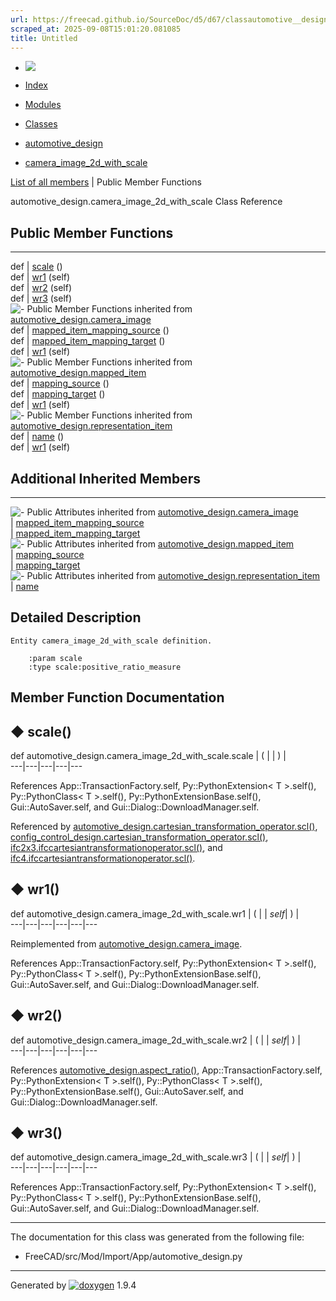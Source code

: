 ```yaml
---
url: https://freecad.github.io/SourceDoc/d5/d67/classautomotive__design_1_1camera__image__2d__with__scale.html
scraped_at: 2025-09-08T15:01:20.081085
title: Untitled
---
```


  * [ ![](https://www.freecad.org/svg/logo-freecad.svg) ](https://freecadweb.org "FreeCAD")
  * [Index](../../index.html "Index")
  * [Modules](../../modules.html "Modules list")
  * [Classes](../../annotated.html "Annotated list")

  * [automotive_design](../../d4/ddf/namespaceautomotive__design.html)
  * [camera_image_2d_with_scale](../../d5/d67/classautomotive__design_1_1camera__image__2d__with__scale.html)

[List of all members](../../d3/d98/classautomotive__design_1_1camera__image__2d__with__scale-members.html) | Public Member Functions

automotive_design.camera_image_2d_with_scale Class Reference

##  Public Member Functions  
  
---  
def | [scale](../../d5/d67/classautomotive__design_1_1camera__image__2d__with__scale.html#a86dffcb7e2d1f83b593429184a1fc777) ()  
def | [wr1](../../d5/d67/classautomotive__design_1_1camera__image__2d__with__scale.html#a044c06f1e9413cb7b8b8d015835b5376) (self)  
def | [wr2](../../d5/d67/classautomotive__design_1_1camera__image__2d__with__scale.html#a30aca4d18886fceb9737f3f97f587e45) (self)  
def | [wr3](../../d5/d67/classautomotive__design_1_1camera__image__2d__with__scale.html#a05b4d9d23139a5921712075c04bc6e4f) (self)  
![-](../../closed.png) Public Member Functions inherited from
[automotive_design.camera_image](../../d2/d21/classautomotive__design_1_1camera__image.html)  
def | [mapped_item_mapping_source](../../d2/d21/classautomotive__design_1_1camera__image.html#a246b8f213c813ebe7c96775f10233172) ()  
def | [mapped_item_mapping_target](../../d2/d21/classautomotive__design_1_1camera__image.html#acc53e889e7d104af6a5872f3ffdafa3b) ()  
def | [wr1](../../d2/d21/classautomotive__design_1_1camera__image.html#ae9f20c43a204d7242970a746248012e1) (self)  
![-](../../closed.png) Public Member Functions inherited from
[automotive_design.mapped_item](../../da/db9/classautomotive__design_1_1mapped__item.html)  
def | [mapping_source](../../da/db9/classautomotive__design_1_1mapped__item.html#a72b9fcc259a85827d18bc7f43c82d0ab) ()  
def | [mapping_target](../../da/db9/classautomotive__design_1_1mapped__item.html#abb624b9c3b8b6c43a7e1b00e1a3d9852) ()  
def | [wr1](../../da/db9/classautomotive__design_1_1mapped__item.html#ad0b28031cb9dcc65c0d7429617fc5fff) (self)  
![-](../../closed.png) Public Member Functions inherited from
[automotive_design.representation_item](../../d3/d20/classautomotive__design_1_1representation__item.html)  
def | [name](../../d3/d20/classautomotive__design_1_1representation__item.html#a33b5812d92aa0d107b4fd4274c17b9d9) ()  
def | [wr1](../../d3/d20/classautomotive__design_1_1representation__item.html#af350c19fc5e5763d4991494a99d979ed) (self)  
  
##  Additional Inherited Members  
  
---  
![-](../../closed.png) Public Attributes inherited from
[automotive_design.camera_image](../../d2/d21/classautomotive__design_1_1camera__image.html)  
|
[mapped_item_mapping_source](../../d2/d21/classautomotive__design_1_1camera__image.html#a95e9182d5d1256e81c5172b72489ed25)  
|
[mapped_item_mapping_target](../../d2/d21/classautomotive__design_1_1camera__image.html#a366f2170d9f6b15a58c22853c369c9e3)  
![-](../../closed.png) Public Attributes inherited from
[automotive_design.mapped_item](../../da/db9/classautomotive__design_1_1mapped__item.html)  
|
[mapping_source](../../da/db9/classautomotive__design_1_1mapped__item.html#a3aa3304cfa79ebfa6ce36c09a4b5145c)  
|
[mapping_target](../../da/db9/classautomotive__design_1_1mapped__item.html#a0e7f7b0a3cda1e1c79b30fbec12aa362)  
![-](../../closed.png) Public Attributes inherited from
[automotive_design.representation_item](../../d3/d20/classautomotive__design_1_1representation__item.html)  
|
[name](../../d3/d20/classautomotive__design_1_1representation__item.html#a3d48fe912053adaf5f187b606fa81c87)  
  
## Detailed Description

    
    
    Entity camera_image_2d_with_scale definition.
    
        :param scale
        :type scale:positive_ratio_measure

## Member Function Documentation

## ◆ scale()

def automotive_design.camera_image_2d_with_scale.scale  | ( | | ) |   
---|---|---|---|---  
  
References App::TransactionFactory.self, Py::PythonExtension< T >.self(),
Py::PythonClass< T >.self(), Py::PythonExtensionBase.self(),
Gui::AutoSaver.self, and Gui::Dialog::DownloadManager.self.

Referenced by
[automotive_design.cartesian_transformation_operator.scl()](../../d7/d5c/classautomotive__design_1_1cartesian__transformation__operator.html#a607065ae6d7bb5dacfd7c75bd6711dc5),
[config_control_design.cartesian_transformation_operator.scl()](../../d5/de5/classconfig__control__design_1_1cartesian__transformation__operator.html#a0f720927aeb8f85e823ae00966334520),
[ifc2x3.ifccartesiantransformationoperator.scl()](../../d8/d5d/classifc2x3_1_1ifccartesiantransformationoperator.html#a1230d04a4e6e505a3ea5cbb23a36f383),
and
[ifc4.ifccartesiantransformationoperator.scl()](../../d4/d39/classifc4_1_1ifccartesiantransformationoperator.html#a7a36aec732fadc2ec945b4ad3bc1570d).

## ◆ wr1()

def automotive_design.camera_image_2d_with_scale.wr1  | ( |  | _self_| ) |   
---|---|---|---|---|---  
  
Reimplemented from
[automotive_design.camera_image](../../d2/d21/classautomotive__design_1_1camera__image.html#ae9f20c43a204d7242970a746248012e1).

References App::TransactionFactory.self, Py::PythonExtension< T >.self(),
Py::PythonClass< T >.self(), Py::PythonExtensionBase.self(),
Gui::AutoSaver.self, and Gui::Dialog::DownloadManager.self.

## ◆ wr2()

def automotive_design.camera_image_2d_with_scale.wr2  | ( |  | _self_| ) |   
---|---|---|---|---|---  
  
References
[automotive_design.aspect_ratio()](../../d4/ddf/namespaceautomotive__design.html#a82f6d40f69ac9b153140de82cb84f836),
App::TransactionFactory.self, Py::PythonExtension< T >.self(),
Py::PythonClass< T >.self(), Py::PythonExtensionBase.self(),
Gui::AutoSaver.self, and Gui::Dialog::DownloadManager.self.

## ◆ wr3()

def automotive_design.camera_image_2d_with_scale.wr3  | ( |  | _self_| ) |   
---|---|---|---|---|---  
  
References App::TransactionFactory.self, Py::PythonExtension< T >.self(),
Py::PythonClass< T >.self(), Py::PythonExtensionBase.self(),
Gui::AutoSaver.self, and Gui::Dialog::DownloadManager.self.

* * *

The documentation for this class was generated from the following file:

  * FreeCAD/src/Mod/Import/App/automotive_design.py

* * *

Generated by
[![doxygen](../../doxygen.svg)](https://www.doxygen.org/index.html) 1.9.4

